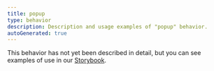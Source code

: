```yaml
---
title: popup
type: behavior
description: Description and usage examples of "popup" behavior.
autoGenerated: true
---
```


This behavior has not yet been described in detail, but you can see examples of use in our [Storybook](/storybook).